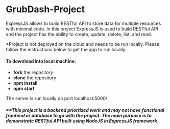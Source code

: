 # GrubDash-Project
ExpressJS allows to build RESTful API to store data for multiple resources with minimal code. 
In this project ExpressJS is used to build RESTful API and the project has the ability to create, update, delete, list, and read.
<br>
<p> *Project is not deployed on the cloud and needs to be run locally. Please follow the instructions below to get the app to run locally. </p>

#### To download into local machine:  
- **fork** the repository
- **clone** the repository
- **npm install**
- **npm start**

The server is run locally on port localhost:5000/

##### **This project is a backend priortized work and may not have functional frontend or database to go with the project. The main purpose is to demonstrate RESTful API built using NodeJS in ExpressJS framework.

